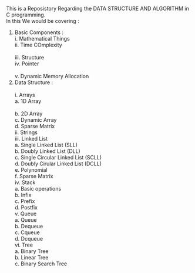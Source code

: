 
This is a Reposistory Regarding the DATA STRUCTURE AND ALGORITHM in C programming.
<br>
In this We would be covering :
1. Basic Components :<br>
   i. Mathematical Things<br>
   ii. Time COmplexity<br>   
   iii. Structure<br>
   iv. Pointer<br>   
   v. Dynamic Memory Allocation<br>   
2. Data Structure :<br>   
   i. Arrays<br>
       a. 1D Array<br>   
       b. 2D Array<br>
       c. Dynamic Array<br>
       d. Sparse Matrix<br>
   ii. Strings<br>
   iii. Linked List<br>
       a. Single Linked List (SLL)<br>
       b. Doubly Linked List (DLL)<br>
       c. Single Circular Linked List (SCLL)<br>
       d. Doubly Cirular Linked List (DCLL)<br>
       e. Polynomial<br>
       f. Sparse Matrix<br>
   iv. Stack<br>
       a. Basic operations<br>
       b. Infix<br>
       c. Prefix<br>
       d. Postfix<br>
   v. Queue<br>
       a. Queue<br>
       b. Dequeue<br>
       c. Cqueue<br>
       d. Dcqueue<br>
   vi. Tree<br>
       a. Binary Tree<br>
       b. Linear Tree<br>
       c. Binary Search Tree<br>
